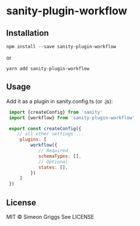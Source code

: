 # sanity-plugin-workflow

## Installation

```
npm install --save sanity-plugin-workflow
```

or

```
yarn add sanity-plugin-workflow
```

## Usage

Add it as a plugin in sanity.config.ts (or .js):

```js
 import {createConfig} from 'sanity'
 import {workflow} from 'sanity-plugin-workflow'

 export const createConfig({
    // all other settings ...
     plugins: [
         workflow({
            // Required
            schemaTypes: [],
            // Optional
            states: [],
         })
     ]
 })
```

## License

MIT © Simeon Griggs
See LICENSE
